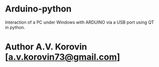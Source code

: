 # Arduino-python
Interaction of a PC under Windows with ARDUINO via a USB port using QT in python.

# Author A.V. Korovin [a.v.korovin73@gmail.com]
